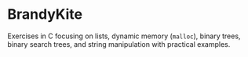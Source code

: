 # BrandyKite
Exercises in C focusing on lists, dynamic memory (`malloc`), binary trees, binary search trees, and string manipulation with practical examples.
